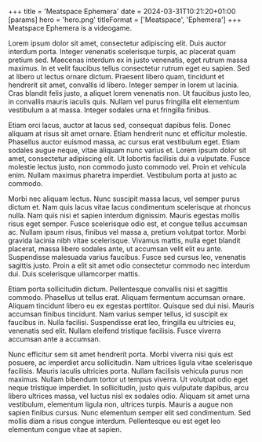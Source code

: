 +++
title = 'Meatspace Ephemera'
date = 2024-03-31T10:21:20+01:00
[params]
    hero = 'hero.png'
    titleFormat = ['Meatspace', 'Ephemera']
+++
Meatspace Ephemera is a videogame.

Lorem ipsum dolor sit amet, consectetur adipiscing elit. Duis auctor interdum porta. Integer venenatis scelerisque turpis, ac placerat quam pretium sed. Maecenas interdum ex in justo venenatis, eget rutrum massa maximus. In et velit faucibus tellus consectetur rutrum eget eu sapien. Sed at libero ut lectus ornare dictum. Praesent libero quam, tincidunt et hendrerit sit amet, convallis id libero. Integer semper in lorem ut lacinia. Cras blandit felis justo, a aliquet lorem venenatis non. Ut faucibus justo leo, in convallis mauris iaculis quis. Nullam vel purus fringilla elit elementum vestibulum a at massa. Integer sodales urna et fringilla finibus.

Etiam orci lacus, auctor at lacus sed, consequat dapibus felis. Donec aliquam at risus sit amet ornare. Etiam hendrerit nunc et efficitur molestie. Phasellus auctor euismod massa, ac cursus erat vestibulum eget. Etiam sodales augue neque, vitae aliquam nunc varius et. Lorem ipsum dolor sit amet, consectetur adipiscing elit. Ut lobortis facilisis dui a vulputate. Fusce molestie lectus justo, non commodo justo commodo vel. Proin et vehicula enim. Nullam maximus pharetra imperdiet. Vestibulum porta at justo ac commodo.

Morbi nec aliquam lectus. Nunc suscipit massa lacus, vel semper purus dictum et. Nam quis lacus vitae lacus condimentum scelerisque at rhoncus nulla. Nam quis nisi et sapien interdum dignissim. Mauris egestas mollis risus eget semper. Fusce scelerisque odio est, et congue tellus accumsan ac. Nullam ipsum risus, finibus vel massa a, pretium volutpat tortor. Morbi gravida lacinia nibh vitae scelerisque. Vivamus mattis, nulla eget blandit placerat, massa libero sodales ante, ut accumsan velit elit eu ante. Suspendisse malesuada varius faucibus. Fusce sed cursus leo, venenatis sagittis justo. Proin a elit sit amet odio consectetur commodo nec interdum dui. Duis scelerisque ullamcorper mattis.

Etiam porta sollicitudin dictum. Pellentesque convallis nisi et sagittis commodo. Phasellus ut tellus erat. Aliquam fermentum accumsan ornare. Aliquam tincidunt libero eu ex egestas porttitor. Quisque sed dui nisi. Mauris accumsan finibus tincidunt. Nam varius semper tellus, id suscipit ex faucibus in. Nulla facilisi. Suspendisse erat leo, fringilla eu ultricies eu, venenatis sed elit. Nullam eleifend tristique facilisis. Fusce viverra accumsan ante a accumsan.

Nunc efficitur sem sit amet hendrerit porta. Morbi viverra nisi quis est posuere, ac imperdiet arcu sollicitudin. Nam ultrices ligula vitae scelerisque facilisis. Mauris iaculis ultricies porta. Nullam facilisis vehicula purus non maximus. Nullam bibendum tortor ut tempus viverra. Ut volutpat odio eget neque tristique imperdiet. In sollicitudin, justo quis vulputate dapibus, arcu libero ultrices massa, vel luctus nisl ex sodales odio. Aliquam sit amet urna vestibulum, elementum ligula non, ultrices turpis. Mauris a augue non sapien finibus cursus. Nunc elementum semper elit sed condimentum. Sed mollis diam a risus congue interdum. Pellentesque eu est eget leo elementum congue vitae at sapien. 